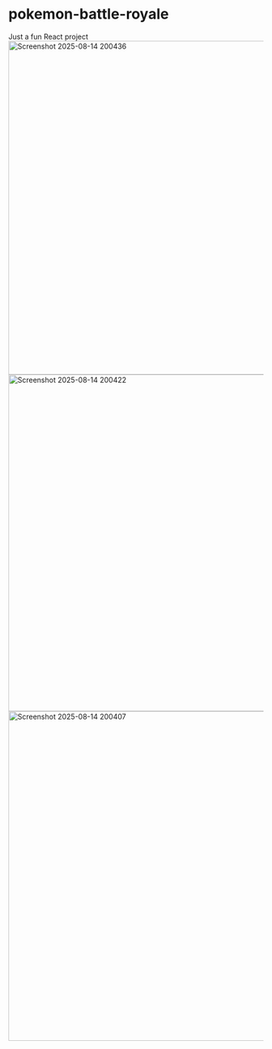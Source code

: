 # pokemon-battle-royale
Just a fun React project
<img width="1006" height="658" alt="Screenshot 2025-08-14 200436" src="https://github.com/user-attachments/assets/5c53f83b-a32f-4eaa-acb5-c5994e61bd4e" />
<img width="1155" height="664" alt="Screenshot 2025-08-14 200422" src="https://github.com/user-attachments/assets/3e7474c0-bd88-4489-9034-98be5a0b1ac6" />
<img width="694" height="650" alt="Screenshot 2025-08-14 200407" src="https://github.com/user-attachments/assets/e1bd2094-2ff9-41cf-a580-52e7f7aa8f85" />
